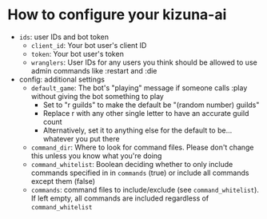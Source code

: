 # How to configure your kizuna-ai

- `ids`: user IDs and bot token
    - `client_id`: Your bot user's client ID
    - `token`: Your bot user's token
    - `wranglers`: User IDs for any users you think should be allowed to use admin commands like :restart and :die
- config: additional settings
    - `default_game`: The bot's "playing" message if someone calls :play without giving the bot something to play
        - Set to "r guilds" to make the default be "(random number) guilds"
        - Replace r with any other single letter to have an accurate guild count
        - Alternatively, set it to anything else for the default to be... whatever you put there
    - `command_dir`: Where to look for command files. Please don't change this unless you know what you're doing
    - `command_whitelist`: Boolean deciding whether to only include commands specified in in `commands` (true) or include all commands except them (false)
    - `commands`: command files to include/exclude (see `command_whitelist`). If left empty, all commands are included regardless of `command_whitelist`
